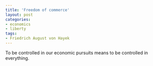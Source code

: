 ```yaml
---
title: 'Freedom of commerce'
layout: post
categories:
- economics
- liberty
tags:
- Friedrich August von Hayek
---
```


To be controlled in our economic pursuits means to be controlled in everything.